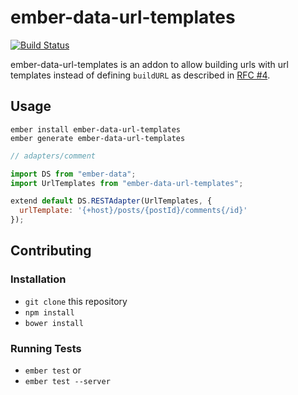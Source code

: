 # ember-data-url-templates

[![Build Status](https://travis-ci.org/amiel/ember-data-url-templates.svg)](https://travis-ci.org/amiel/ember-data-url-templates)

ember-data-url-templates is an addon to allow building urls with url templates instead of
defining `buildURL` as described in [RFC #4](https://github.com/emberjs/rfcs/pull/4).

## Usage

```shell
ember install ember-data-url-templates
ember generate ember-data-url-templates
```

```javascript
// adapters/comment

import DS from "ember-data";
import UrlTemplates from "ember-data-url-templates";

extend default DS.RESTAdapter(UrlTemplates, {
  urlTemplate: '{+host}/posts/{postId}/comments{/id}'
});
```

## Contributing

### Installation

* `git clone` this repository
* `npm install`
* `bower install`

### Running Tests

* `ember test` or
* `ember test --server`

